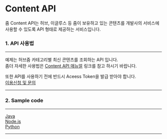 # Content API

줌 Content API는 허브, 이글루스 등 줌이 보유하고 있는 콘텐츠를 개발사의 서비스에 사용할 수 있도록 API 형태로 제공하는 서비스입니다.

### 1. API 사용법
-----------------------------------------------------------------------------
예제는 허브줌 카테고리별 최신 콘텐츠를 조회하는 API 입니다. <br />
좀더 자세한 사용법은 [Content API 매뉴얼](http://dev.zum.com/search/content_manual) 링크를 참고 하시기 바랍니다.

또한 API를 사용하기 전에 반드시 Aceess Token을 발급 받아야 합니다. <br />
[이용신청 및 문의](http://dev.zum.com/search/apply?type=contentapi)

-----------------------------------------------------------------------------
### 2. Sample code
-----------------------------------------------------------------------------
[Java](https://github.com/zuminternet/content-api-sample/blob/master/java/ContentAPI.java)  
[Node.js](https://github.com/zuminternet/content-api-sample/blob/master/nodejs/ContentAPI.js)  
[Python](https://github.com/zuminternet/content-api-sample/blob/master/python/ContentAPI.py)

-----------------------------------------------------------------------------